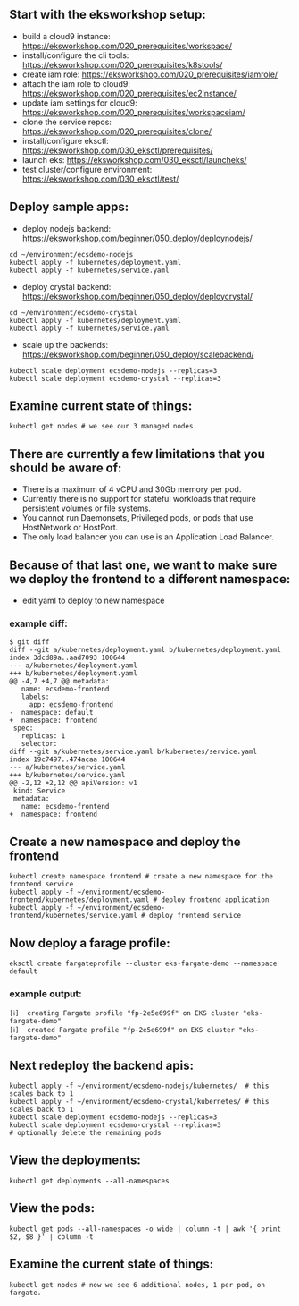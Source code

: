 ## Start with the eksworkshop setup:
- build a cloud9 instance: https://eksworkshop.com/020_prerequisites/workspace/
- install/configure the cli tools: https://eksworkshop.com/020_prerequisites/k8stools/
- create iam role: https://eksworkshop.com/020_prerequisites/iamrole/
- attach the iam role to cloud9: https://eksworkshop.com/020_prerequisites/ec2instance/
- update iam settings for cloud9: https://eksworkshop.com/020_prerequisites/workspaceiam/
- clone the service repos: https://eksworkshop.com/020_prerequisites/clone/
- install/configure eksctl: https://eksworkshop.com/030_eksctl/prerequisites/
- launch eks: https://eksworkshop.com/030_eksctl/launcheks/
- test cluster/configure environment: https://eksworkshop.com/030_eksctl/test/




## Deploy  sample apps:
- deploy nodejs backend: https://eksworkshop.com/beginner/050_deploy/deploynodejs/
```
cd ~/environment/ecsdemo-nodejs
kubectl apply -f kubernetes/deployment.yaml
kubectl apply -f kubernetes/service.yaml
```
- deploy crystal backend: https://eksworkshop.com/beginner/050_deploy/deploycrystal/
```
cd ~/environment/ecsdemo-crystal
kubectl apply -f kubernetes/deployment.yaml
kubectl apply -f kubernetes/service.yaml
```
- scale up the backends: https://eksworkshop.com/beginner/050_deploy/scalebackend/
```
kubectl scale deployment ecsdemo-nodejs --replicas=3
kubectl scale deployment ecsdemo-crystal --replicas=3
```

## Examine current state of things:
```
kubectl get nodes # we see our 3 managed nodes
```

## There are currently a few limitations that you should be aware of:
- There is a maximum of 4 vCPU and 30Gb memory per pod.
- Currently there is no support for stateful workloads that require persistent volumes or file systems.
- You cannot run Daemonsets, Privileged pods, or pods that use HostNetwork or HostPort.
- The only load balancer you can use is an Application Load Balancer.

## Because of that last one, we want to make sure we deploy the frontend to a different namespace:
- edit yaml to deploy to new namespace
### example diff:
```
$ git diff
diff --git a/kubernetes/deployment.yaml b/kubernetes/deployment.yaml
index 3dcd89a..aad7093 100644
--- a/kubernetes/deployment.yaml
+++ b/kubernetes/deployment.yaml
@@ -4,7 +4,7 @@ metadata:
   name: ecsdemo-frontend
   labels:
     app: ecsdemo-frontend
-  namespace: default
+  namespace: frontend
 spec:
   replicas: 1
   selector:
diff --git a/kubernetes/service.yaml b/kubernetes/service.yaml
index 19c7497..474acaa 100644
--- a/kubernetes/service.yaml
+++ b/kubernetes/service.yaml
@@ -2,12 +2,12 @@ apiVersion: v1
 kind: Service
 metadata:
   name: ecsdemo-frontend
+  namespace: frontend
```

## Create a new namespace and deploy the frontend
```
kubectl create namespace frontend # create a new namespace for the frontend service
kubectl apply -f ~/environment/ecsdemo-frontend/kubernetes/deployment.yaml # deploy frontend application
kubectl apply -f ~/environment/ecsdemo-frontend/kubernetes/service.yaml # deploy frontend service
```

## Now deploy a farage profile:
```
eksctl create fargateprofile --cluster eks-fargate-demo --namespace default
```

### example output:
```
[ℹ]  creating Fargate profile "fp-2e5e699f" on EKS cluster "eks-fargate-demo"
[ℹ]  created Fargate profile "fp-2e5e699f" on EKS cluster "eks-fargate-demo"
```

## Next redeploy the backend apis:
```
kubectl apply -f ~/environment/ecsdemo-nodejs/kubernetes/  # this scales back to 1
kubectl apply -f ~/environment/ecsdemo-crystal/kubernetes/ # this scales back to 1
kubectl scale deployment ecsdemo-nodejs --replicas=3
kubectl scale deployment ecsdemo-crystal --replicas=3
# optionally delete the remaining pods
```

## View the deployments:
```
kubectl get deployments --all-namespaces
```

## View the pods:
```
kubectl get pods --all-namespaces -o wide | column -t | awk '{ print $2, $8 }' | column -t
```

## Examine the current state of things:
```
kubectl get nodes # now we see 6 additional nodes, 1 per pod, on fargate.
```
